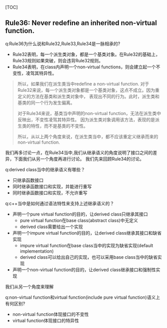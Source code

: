 [TOC]
## Rule36: Never redefine an inherited non-virtual function.

q:Rule36为什么说和Rule32,Rule33,Rule34是一脉相承的?
>
- Rule32表明，每一个派生类对象，都是一个基类对象。在Rule32的基础上，Rule33规则如果突破，则会违背Rule32规则。
- Rule34表明，在class内声明一个non-virtual functions，则会建立起一个不变性，凌驾其特异性。
>
>所以，如果我们在派生类当中redefine a non-virtual function.
对于Rule32来说，每一个派生类对象都是一个基类对象，这点不成立。因为重定义的方法在基类和派生类对象中，
表现出不同的行为。此时，派生类和基类的同一个行为发生偏离。
>
>对于Rule34来说，基类当中声明的non-virtual function，无法在派生类中反映出，不变性凌驾其特异性。
因为派生类对象调用该方法，表现的是派生类的特性，而不是基类的不变性。
>
>所以，从以上两个角度来说，在派生类当中，都不应该重定义继承而来的non-virtual function.

我们再多讨论一点，在Rule34当中,我们从继承语义的角度说明了接口之间的差异，下面我们从另一个角度再进行讨论。
我们先来回顾Rule34的讨论。

q:derived class当中的继承语义有哪些？
- 只继承函数接口
- 同时继承函数接口和实现，并能进行重写
- 同时继承函数接口和实现，不允许重写

q:c++当中是如何通过语法特性来支持上述继承语义的？
- 声明一个pure virtual function的目的，让derived class只继承其接口
  - pure virtual function在base class(abstract class)中无定义
  - derived class需要给出一个实现
- 声明一个impure virtual function的目的，让derived class继承其接口和缺省实现
  - impure virtual function在base class当中的实现为缺省实现(default implementation)
  - derived class可以给出自己的实现，也可以采用base class当中的缺省实现
- 声明一个non-virtual function的目的，让derived class继承接口和强制性实现

我们从另一个角度来理解

q:non-virtual function和virtual function(include pure virtual function)语义上有何区别?
- non-virtual function体现接口的不变性
- virtual function体现接口的特异性
